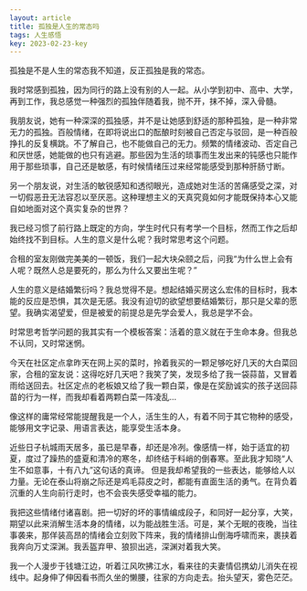 ```yaml
---
layout: article
title: 孤独是人生的常态吗
tags: 人生感悟
key: 2023-02-23-key
---
```

孤独是不是人生的常态我不知道，反正孤独是我的常态。  
<!--more-->

我时常感到孤独，因为同行的路上没有别的人一起。从小学到初中、高中、大学，再到工作，我总感觉一种强烈的孤独伴随着我，抛不开，抹不掉，深入骨髓。  

我朋友说，她有一种深深的孤独感，并不是让她感到舒适的那种孤独，是一种非常无力的孤独。百般情绪，在即将说出口的酝酿时刻被自己否定与驳回，是一种百般挣扎的反复横跳。不了解自己，也不能做自己的无力。频繁的情绪波动、否定自己和厌世感，她能做的也只有逃避。那些因为生活的琐事而生发出来的钝感也只能作用于那些琐事，自己还是敏感，有时候情绪压过来经常能感受到那种肝肠寸断。  

另一个朋友说，对生活的敏锐感知和透彻眼光，造成她对生活的苦痛感受之深，对一切假恶丑无法容忍以至厌恶。这种理想主义的天真究竟如何才能既保持本心又能自如地面对这个真实复杂的世界？  

我已经习惯了前行路上既定的方向，学生时代只有考学一个目标，然而工作之后却始终找不到目标。人生的意义是什么呢？我时常思考这个问题。  

合租的室友刚做完美美的一顿饭，我们一起大块朵颐之后，问我“为什么世上会有人呢？既然人总是要死的，那么为什么又要出生呢？”  

人生的意义是结婚繁衍吗？我总觉得不是。想起结婚买房这么宏伟的目标时，我本能的反应是恐惧，其次是无感。我没有迫切的欲望想要结婚繁衍，那只是父辈的愿望。我确实渴望爱，但是被爱的前提总是先学会爱人，我总是学不会。  

时常思考哲学问题的我其实有一个模板答案：活着的意义就在于生命本身。但我总不认同，又时常迷惘。  

今天在社区定点拿昨天在网上买的菜时，拎着我买的一颗足够吃好几天的大白菜回家，合租的室友说：这得吃好几天吧？我笑了笑，发现多给了我一袋蒜苗，又冒着雨给送回去。社区定点的老板娘又给了我一颗白菜，像是在奖励诚实的孩子送回蒜苗的行为一样，而我却看着两颗白菜一阵凌乱...  

像这样的庸常经常能提醒我是一个人，活生生的人，有着不同于其它物种的感受，能够用文字记录、用语言表达，能享受生活本身。  

近些日子杭城雨天居多，虽已是早春，却还是冷冽。像感情一样，始于适宜的初夏，度过了躁热的盛夏和清冷的寒冬，却终结于料峭的倒春寒。至此我才知晓“人生不如意事，十有八九”这句话的真谛。
但是我却希望我的一些表达，能够给人以力量。无论在泰山将崩之际还是鸡毛蒜皮之时，都能有直面生活的勇气。在背负着沉重的人生向前行走时，也不会丧失感受幸福的能力。  

我把这些情绪付诸喜剧。把一切好的坏的事情编成段子，和同好一起分享，大笑，期望以此来消解生活本身的情绪，以为能战胜生活。可是，某个无眠的夜晚，当往事袭来，那佯装高昂的情绪会立刻败下阵来，我的情绪排山倒海呼啸而来，裹挟着我奔向万丈深渊。我丢盔弃甲、狼狈出逃，深渊对着我大笑。  

我一个人漫步于钱塘江边，听着江风吹拂江水，看来往的夫妻情侣携幼儿消失在视线中。起身伸了伸因看书而久坐的懒腰，往家的方向走去。抬头望天，雾色茫茫。  
